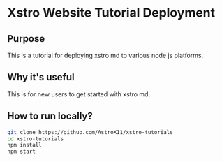 # Xstro Website Tutorial Deployment

## Purpose

This is a tutorial for deploying xstro md to various node js platforms.

## Why it's useful

This is for new users to get started with xstro md.

## How to run locally?

```bash
git clone https://github.com/AstroX11/xstro-tutorials
cd xstro-tutorials
npm install
npm start
```
